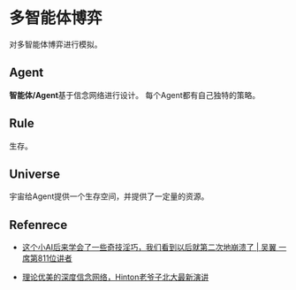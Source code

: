 # 多智能体博弈

对多智能体博弈进行模拟。


## Agent

**智能体/Agent**基于信念网络进行设计。
每个Agent都有自己独特的策略。


## Rule

生存。


## Universe

宇宙给Agent提供一个生存空间，并提供了一定量的资源。


## Refenrece

- [这个小AI后来学会了一些奇技淫巧，我们看到以后就第二次地崩溃了 | 吴翼 一席第811位讲者](https://mp.weixin.qq.com/s/HcRRiiN9TgRvAAbVnoF_8Q)

- [理论优美的深度信念网络，Hinton老爷子北大最新演讲](https://mp.weixin.qq.com/s/c1ySihhEG75tV1pfTvK6gg)